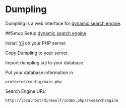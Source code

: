 # Dumpling
Dumpling is a web interface for <a href="https://github.com/jiezhou0731/DynamicSearchEngine">dynamic search engine</a>.

##Setup
Setup <a href="https://github.com/jiezhou0731/DynamicSearchEngine">dynamic search engine</a>

Install <a href="http://www.yiiframework.com/">Yii</a> on your PHP server.

Copy Dumpling to your server.

Import dumpling.sql to your database.

Put your database information in 

    protected/config/main.php

Search Engine URL:

    http://localhost/direwolf/index.php?r=searchEngine 
